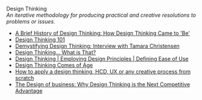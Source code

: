 Design Thinking  
_An iterative methodology for producing practical and creative resolutions to problems or issues._

*   [A Brief History of Design Thinking: How Design Thinking Came to 'Be' ](https://ithinkidesign.wordpress.com/2012/06/08/a-brief-history-of-design-thinking-how-design-thinking-came-to-be/)
*   [Design Thinking 101](https://www.nngroup.com/articles/design-thinking/)
*   [Demystifying Design Thinking: Interview with Tamara Christensen](http://thinkjarcollective.com/interviews/demystifying-design-thinking-interview-tamara-christensen/)
*   [Design Thinking... What is That?](http://www.fastcompany.com/919258/design-thinking-what)  
*   [Design Thinking | Employing Design Principles | Defining Ease of Use](http://www.uxmatters.com/mt/archives/2011/01/design-thinking-employing-design-principles-defining-ease-of-use.php)
*   [Design Thinking Comes of Age](https://hbr.org/2015/09/design-thinking-comes-of-age)  
*   [How to apply a design thinking, HCD, UX or any creative process from scratch](https://medium.com/digital-experience-design/how-to-apply-a-design-thinking-hcd-ux-or-any-creative-process-from-scratch-b8786efbf812#.y2tfvlsq0)
*   [The Design of business: Why Design Thinking is the Next Competitive Advantage](http://net.tutsplus.com/articles/general/three-steps-to-fostering-a-user-centered-design-culture/)
